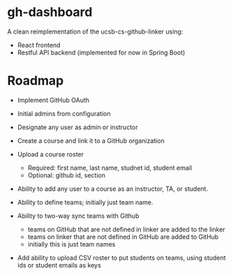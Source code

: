 # gh-dashboard

A clean reimplementation of the ucsb-cs-github-linker using:
* React frontend
* Restful API backend (implemented for now in Spring Boot)

# Roadmap

* Implement GitHub OAuth
* Initial admins from configuration
* Designate any user as admin or instructor
* Create a course and link it to a GitHub organization
* Upload a course roster
  - Required: first name, last name, studnet id, student email
  - Optional: github id, section
* Ability to add any user to a course as an instructor, TA, or student.

* Ability to define teams; initially just team name.
* Ability to two-way sync teams with Github 
  - teams on GitHub that are not defined in linker are added to the linker
  - teams on linker that are not defined in GitHub are added to GitHub
  - initially this is just team names
* Add ability to upload CSV roster to put students on teams, using student ids or student emails as keys

